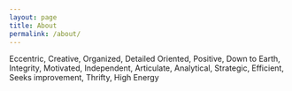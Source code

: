 ```yaml
---
layout: page
title: About
permalink: /about/
---
```


Eccentric, Creative, Organized, Detailed Oriented, Positive, Down to Earth, Integrity, Motivated, Independent, Articulate, Analytical, Strategic, Efficient, Seeks improvement, Thrifty, High Energy

&nbsp;